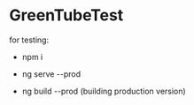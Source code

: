 # GreenTubeTest

for testing:
* npm i 
* ng serve --prod

* ng build --prod (building production version)